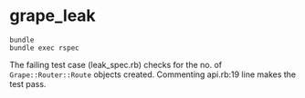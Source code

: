 # grape_leak

```
bundle
bundle exec rspec
```


The failing test case (leak_spec.rb) checks for the no. of `Grape::Router::Route` objects created.
Commenting api.rb:19 line makes the test pass.
